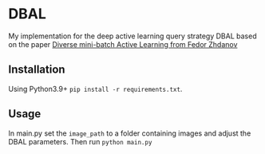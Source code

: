 # DBAL
My implementation for the deep active learning query strategy DBAL based on the paper [Diverse mini-batch Active Learning from Fedor Zhdanov](https://doi.org/10.48550/arXiv.1901.05954)

## Installation
Using Python3.9+ `pip install -r requirements.txt`.

## Usage
In main.py set the `image_path` to a folder containing images and adjust the DBAL parameters.
Then run `python main.py`
